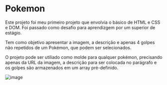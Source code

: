# Pokemon

Este projeto foi meu primeiro projeto que envolvia o básico de HTML e CSS e DOM. Foi passado como desafio para aprendizgem por um superior de estágio.

Tem como objetivo apresentar a imagem, a descrição e apenas 4 golpes não repetidos de um Pokémon, que podem ser selecionados. 

O projeto pode ser utiliado como molde para qualquer pokémon, precisando apenas da URL da imagem, a descrição para ser colocada no parágrafo e os golpes são armazenados em um array pré-definido. 




![image](https://user-images.githubusercontent.com/102065863/184042179-ea96c6be-e636-49bd-8498-20e7d17db9aa.png)
